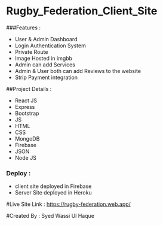 # Rugby_Federation_Client_Site
###Features : 
* User & Admin Dashboard
* Login Authentication System
* Private Route
* Image Hosted in imgbb
* Admin can add Services
* Admin & User both can add Reviews to the website
* Strip Payment integration 

##Project Details : 
* React JS
* Express
* Bootstrap
* JS
* HTML
* CSS
* MongoDB
* Firebase
* JSON
* Node JS
### Deploy : 
* client site deployed in Firebase
* Server Site deployed in Heroku

#Live Site Link : https://rugby-federation.web.app/

#Created By : Syed Wassi Ul Haque
